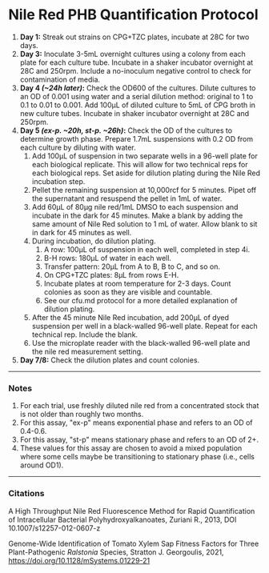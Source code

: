 # Nile Red PHB Quantification Protocol
1. **Day 1:** Streak out strains on CPG+TZC plates, incubate at 28C for two days.
1. **Day 3:** Inoculate 3-5mL overnight cultures using a colony from each plate for each culture tube. Incubate in a shaker incubator overnight at 28C and 250rpm. Include a no-inoculum negative control to check for contamination of media.
1. **Day 4 *(~24h later)*:** Check the OD600 of the cultures. Dilute cultures to an OD of 0.001 using water and a serial dilution method: original to 1 to 0.1 to 0.01 to 0.001. Add 100µL of diluted culture to 5mL of CPG broth in new culture tubes. Incubate in shaker incubator overnight at 28C and 250rpm.
1. **Day 5 *(ex-p. ~20h, st-p. ~26h)*:** Check the OD of the cultures to determine growth phase. Prepare 1.7mL suspensions with 0.2 OD from each culture by diluting with water.
    1. Add 100µL of suspension in two separate wells in a 96-well plate for each biological replicate. This will allow for two technical reps for each biological reps. Set aside for dilution plating during the Nile Red incubation step.
    1. Pellet the remaining suspension at 10,000rcf for 5 minutes. Pipet off the supernatant and resuspend the pellet in 1mL of water.
    1. Add 60µL of 80µg nile red/1mL DMSO to each suspension and incubate in the dark for 45 minutes. Make a blank by adding the same amount of Nile Red solution to 1 mL of water. Allow blank to sit in dark for 45 minutes as well.
    1. During incubation, do dilution plating.
        1. A row: 100µL of suspension in each well, completed in step 4i.
        1. B-H rows: 180µL of water in each well.
        1. Transfer pattern: 20µL from A to B, B to C, and so on.
        1. On CPG+TZC plates: 8µL from rows E-H.
        1. Incubate plates at room temperature for 2-3 days. Count colonies as soon as they are visible and countable.
        2. See our cfu.md protocol for a more detailed explanation of dilution plating.
    1. After the 45 minute Nile Red incubation, add 200µL of dyed suspension per well in a black-walled 96-well plate. Repeat for each technical rep. Include the blank.
    1. Use the microplate reader with the black-walled 96-well plate and the nile red measurement setting.
1. **Day 7/8:** Check the dilution plates and count colonies.

---

### Notes

1. For each trial, use freshly diluted nile red from a concentrated stock that is not older than roughly two months.
1. For this assay, "ex-p" means exponential phase and refers to an OD of 0.4-0.6.
1. For this assay, "st-p" means stationary phase and refers to an OD of 2+.
2. These values for this assay are chosen to avoid a mixed population where some cells maybe be transitioning to stationary phase (i.e., cells around OD1).

---

### Citations
A High Throughput Nile Red Fluorescence Method for Rapid Quantification of Intracellular Bacterial Polyhydroxyalkanoates, Zuriani R., 2013, DOI 10.1007/s12257-012-0607-z

Genome-Wide Identification of Tomato Xylem Sap Fitness Factors for Three Plant-Pathogenic *Ralstonia* Species,  Stratton J. Georgoulis, 2021, https://doi.org/10.1128/mSystems.01229-21
